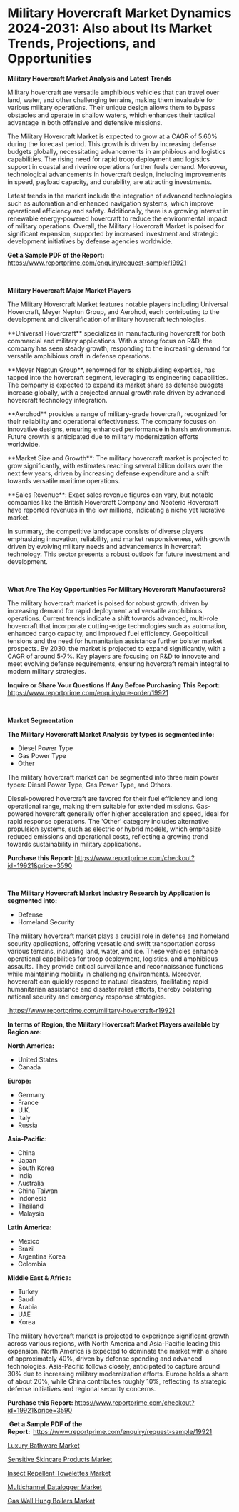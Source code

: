 <p><h1>Military Hovercraft Market Dynamics 2024-2031: Also about Its Market Trends, Projections, and Opportunities</h1></p><p><strong>Military Hovercraft Market Analysis and Latest Trends</strong></p>
<p><p>Military hovercraft are versatile amphibious vehicles that can travel over land, water, and other challenging terrains, making them invaluable for various military operations. Their unique design allows them to bypass obstacles and operate in shallow waters, which enhances their tactical advantage in both offensive and defensive missions.</p><p>The Military Hovercraft Market is expected to grow at a CAGR of 5.60% during the forecast period. This growth is driven by increasing defense budgets globally, necessitating advancements in amphibious and logistics capabilities. The rising need for rapid troop deployment and logistics support in coastal and riverine operations further fuels demand. Moreover, technological advancements in hovercraft design, including improvements in speed, payload capacity, and durability, are attracting investments.</p><p>Latest trends in the market include the integration of advanced technologies such as automation and enhanced navigation systems, which improve operational efficiency and safety. Additionally, there is a growing interest in renewable energy-powered hovercraft to reduce the environmental impact of military operations. Overall, the Military Hovercraft Market is poised for significant expansion, supported by increased investment and strategic development initiatives by defense agencies worldwide.</p></p>
<p><strong>Get a Sample PDF of the Report:&nbsp;</strong> <a href="https://www.reportprime.com/enquiry/request-sample/19921?utm_campaign=1848&utm_medium=2&utm_source=Github&utm_content=ia&utm_term=24122024&utm_id=military-hovercraft">https://www.reportprime.com/enquiry/request-sample/19921</a></p>
<p>&nbsp;</p>
<p><strong>Military Hovercraft Major Market Players</strong></p>
<p><p>The Military Hovercraft Market features notable players including Universal Hovercraft, Meyer Neptun Group, and Aerohod, each contributing to the development and diversification of military hovercraft technologies.</p><p>**Universal Hovercraft** specializes in manufacturing hovercraft for both commercial and military applications. With a strong focus on R&D, the company has seen steady growth, responding to the increasing demand for versatile amphibious craft in defense operations. </p><p>**Meyer Neptun Group**, renowned for its shipbuilding expertise, has tapped into the hovercraft segment, leveraging its engineering capabilities. The company is expected to expand its market share as defense budgets increase globally, with a projected annual growth rate driven by advanced hovercraft technology integration.</p><p>**Aerohod** provides a range of military-grade hovercraft, recognized for their reliability and operational effectiveness. The company focuses on innovative designs, ensuring enhanced performance in harsh environments. Future growth is anticipated due to military modernization efforts worldwide.</p><p>**Market Size and Growth**: The military hovercraft market is projected to grow significantly, with estimates reaching several billion dollars over the next few years, driven by increasing defense expenditure and a shift towards versatile maritime operations.</p><p>**Sales Revenue**: Exact sales revenue figures can vary, but notable companies like the British Hovercraft Company and Neoteric Hovercraft have reported revenues in the low millions, indicating a niche yet lucrative market.</p><p>In summary, the competitive landscape consists of diverse players emphasizing innovation, reliability, and market responsiveness, with growth driven by evolving military needs and advancements in hovercraft technology. This sector presents a robust outlook for future investment and development.</p></p>
<p>&nbsp;</p>
<p><strong>What Are The Key Opportunities For Military Hovercraft Manufacturers?</strong></p>
<p><p>The military hovercraft market is poised for robust growth, driven by increasing demand for rapid deployment and versatile amphibious operations. Current trends indicate a shift towards advanced, multi-role hovercraft that incorporate cutting-edge technologies such as automation, enhanced cargo capacity, and improved fuel efficiency. Geopolitical tensions and the need for humanitarian assistance further bolster market prospects. By 2030, the market is projected to expand significantly, with a CAGR of around 5-7%. Key players are focusing on R&D to innovate and meet evolving defense requirements, ensuring hovercraft remain integral to modern military strategies.</p></p>
<p><strong>Inquire or Share Your Questions If Any Before Purchasing This Report:</strong> <a href="https://www.reportprime.com/enquiry/pre-order/19921?utm_campaign=1848&utm_medium=2&utm_source=Github&utm_content=ia&utm_term=24122024&utm_id=military-hovercraft">https://www.reportprime.com/enquiry/pre-order/19921</a></p>
<p>&nbsp;</p>
<p><strong>Market Segmentation</strong></p>
<p><strong>The Military Hovercraft Market Analysis by types is segmented into:</strong></p>
<p><ul><li>Diesel Power Type</li><li>Gas Power Type</li><li>Other</li></ul></p>
<p><p>The military hovercraft market can be segmented into three main power types: Diesel Power Type, Gas Power Type, and Others. </p><p>Diesel-powered hovercraft are favored for their fuel efficiency and long operational range, making them suitable for extended missions. Gas-powered hovercraft generally offer higher acceleration and speed, ideal for rapid response operations. The 'Other' category includes alternative propulsion systems, such as electric or hybrid models, which emphasize reduced emissions and operational costs, reflecting a growing trend towards sustainability in military applications.</p></p>
<p><strong>Purchase this Report:&nbsp;</strong><a href="https://www.reportprime.com/checkout?id=19921&price=3590&utm_campaign=1848&utm_medium=2&utm_source=Github&utm_content=ia&utm_term=24122024&utm_id=military-hovercraft">https://www.reportprime.com/checkout?id=19921&price=3590</a></p>
<p>&nbsp;</p>
<p><strong>The Military Hovercraft Market Industry Research by Application is segmented into:</strong></p>
<p><ul><li>Defense</li><li>Homeland Security</li></ul></p>
<p><p>The military hovercraft market plays a crucial role in defense and homeland security applications, offering versatile and swift transportation across various terrains, including land, water, and ice. These vehicles enhance operational capabilities for troop deployment, logistics, and amphibious assaults. They provide critical surveillance and reconnaissance functions while maintaining mobility in challenging environments. Moreover, hovercraft can quickly respond to natural disasters, facilitating rapid humanitarian assistance and disaster relief efforts, thereby bolstering national security and emergency response strategies.</p></p>
<p><a href="https://www.reportprime.com/military-hovercraft-r19921?utm_campaign=1848&utm_medium=2&utm_source=Github&utm_content=ia&utm_term=24122024&utm_id=military-hovercraft">&nbsp;https://www.reportprime.com/military-hovercraft-r19921</a></p>
<p><strong>In terms of Region, the Military Hovercraft Market Players available by Region are:</strong></p>
<p>
    <p> <strong> North America: </strong>
        <ul>
            <li>United States</li>
            <li>Canada</li>
        </ul>
        </p> 
    <p> <strong> Europe: </strong>
        <ul>
            <li>Germany</li>
            <li>France</li>
            <li>U.K.</li>
            <li>Italy</li>
            <li>Russia</li>
        </ul>
        </p> 
    <p> <strong> Asia-Pacific: </strong>
        <ul>
            <li>China</li>
            <li>Japan</li>
            <li>South Korea</li>
            <li>India</li>
            <li>Australia</li>
            <li>China Taiwan</li>
            <li>Indonesia</li>
            <li>Thailand</li>
            <li>Malaysia</li>
        </ul>
        </p> 
    <p> <strong> Latin America: </strong>
        <ul>
            <li>Mexico</li>
            <li>Brazil</li>
            <li>Argentina Korea</li>
            <li>Colombia</li>
        </ul>
        </p> 
    <p> <strong> Middle East & Africa: </strong>
        <ul>
            <li>Turkey</li>
            <li>Saudi</li>
            <li>Arabia</li>
            <li>UAE</li>
            <li>Korea</li>
        </ul>
    </p>
    </p>
<p><p>The military hovercraft market is projected to experience significant growth across various regions, with North America and Asia-Pacific leading this expansion. North America is expected to dominate the market with a share of approximately 40%, driven by defense spending and advanced technologies. Asia-Pacific follows closely, anticipated to capture around 30% due to increasing military modernization efforts. Europe holds a share of about 20%, while China contributes roughly 10%, reflecting its strategic defense initiatives and regional security concerns.</p></p>
<p><strong>Purchase this Report: </strong><a href="https://www.reportprime.com/checkout?id=19921&price=3590&utm_campaign=1848&utm_medium=2&utm_source=Github&utm_content=ia&utm_term=24122024&utm_id=military-hovercraft">https://www.reportprime.com/checkout?id=19921&price=3590</a></p>
<p>&nbsp;<strong>Get a Sample PDF of the Report:&nbsp;&nbsp;</strong><a href="https://www.reportprime.com/enquiry/request-sample/19921?utm_campaign=1848&utm_medium=2&utm_source=Github&utm_content=ia&utm_term=24122024&utm_id=military-hovercraft">https://www.reportprime.com/enquiry/request-sample/19921</a></p>
<p><strong></strong></p>
<p><p><a href="https://www.linkedin.com/pulse/res-insight-dial-qultf?utm_campaign=1848&utm_medium=2&utm_source=Github&utm_content=ia&utm_term=24122024&utm_id=military-hovercraft">Luxury Bathware Market</a></p><p><a href="https://www.linkedin.com/pulse/understanding-sensitive-skincare-products-market-key-insights-e5stc?utm_campaign=1848&utm_medium=2&utm_source=Github&utm_content=ia&utm_term=24122024&utm_id=military-hovercraft">Sensitive Skincare Products Market</a></p><p><a href="https://www.linkedin.com/pulse/insect-repellent-towelettes-market-forecasted-from-2024-i9jzf?utm_campaign=1848&utm_medium=2&utm_source=Github&utm_content=ia&utm_term=24122024&utm_id=military-hovercraft">Insect Repellent Towelettes Market</a></p><p><a href="https://www.linkedin.com/pulse/trend-analysis-multichannel-datalogger-market-expected-growth-4zjye?utm_campaign=1848&utm_medium=2&utm_source=Github&utm_content=ia&utm_term=24122024&utm_id=military-hovercraft">Multichannel Datalogger Market</a></p><p><a href="https://www.linkedin.com/pulse/a-mkt-nova-vc8zf?utm_campaign=1848&utm_medium=2&utm_source=Github&utm_content=ia&utm_term=24122024&utm_id=military-hovercraft">Gas Wall Hung Boilers Market</a></p></p>